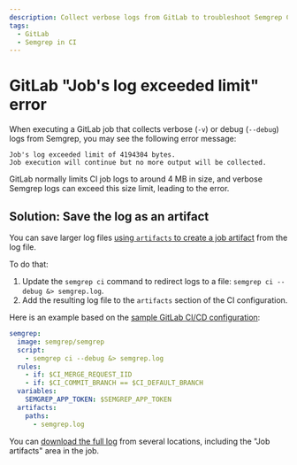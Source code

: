 ```yaml
---
description: Collect verbose logs from GitLab to troubleshoot Semgrep CI scans.
tags:
  - GitLab
  - Semgrep in CI
---
```


# GitLab "Job's log exceeded limit" error

When executing a GitLab job that collects verbose (`-v`) or debug (`--debug`)
logs from Semgrep, you may see the following error message:

```console
Job's log exceeded limit of 4194304 bytes.
Job execution will continue but no more output will be collected.
```

GitLab normally limits CI job logs to around 4 MB in size, and verbose Semgrep logs can exceed this size limit, leading to the error.

## Solution: Save the log as an artifact

You can save larger log files [using `artifacts` to create a job artifact](https://docs.gitlab.com/ee/ci/jobs/job_artifacts.html) from the log file. 

To do that:

1. Update the `semgrep ci` command to redirect logs to a file: `semgrep ci --debug &> semgrep.log`.
2. Add the resulting log file to the `artifacts` section of the CI configuration.

Here is an example based on the [sample GitLab CI/CD configuration](/docs/semgrep-ci/sample-ci-configs/#sample-gitlab-cicd-configuration-snippet):

```yml
semgrep:
  image: semgrep/semgrep
  script:
    - semgrep ci --debug &> semgrep.log
  rules:
    - if: $CI_MERGE_REQUEST_IID
    - if: $CI_COMMIT_BRANCH == $CI_DEFAULT_BRANCH
  variables:
    SEMGREP_APP_TOKEN: $SEMGREP_APP_TOKEN
  artifacts:
    paths:
      - semgrep.log
```

You can [download the full log](https://docs.gitlab.com/ee/ci/jobs/job_artifacts.html#download-job-artifacts) from several locations, including the "Job artifacts" area in the job.
